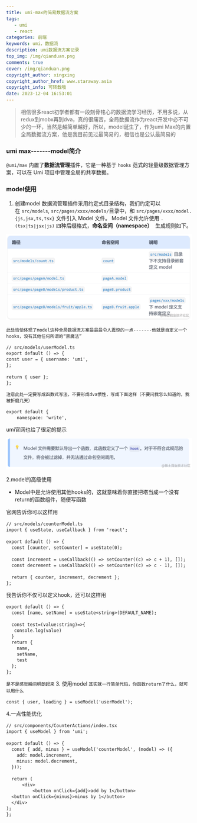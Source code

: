 ```yaml
---
title: umi-max的简易数据流方案
tags: 
   - umi
   - react
categories: 前端
keywords: umi，数据流
description: umi数据流方案记录
top_img: /img/qianduan.png
comments: true
cover: /img/qianduan.png
copyright_author: xingxing
copyright_author_href: www.staraway.asia
copyright_info: 可转载哦
date: 2023-12-04 16:53:01
---
```


> 相信很多react初学者都有一段刻骨铭心的数据流学习经历，不用多说，从redux到mobx再到dva，真的很痛苦，全局数据流作为react开发中必不可少的一环，当然是越简单越好，所以，model诞生了，作为umi Max的内置全局数据流方案，他是我目前见过最简易的，相信也是公认最简易的

### umi max-------model简介

`@umi/max` 内置了**数据流管理**插件，它是一种基于 `hooks` 范式的轻量级数据管理方案，可以在 Umi 项目中管理全局的共享数据。

### model使用
1. 创建model
   数据流管理插件采用约定式目录结构，我们约定可以在 `src/models`, `src/pages/xxxx/models/`目录中，和 `src/pages/xxxx/model.{js,jsx,ts,tsx}` 文件引入 Model 文件。 Model 文件允许使用 `.(tsx|ts|jsx|js)` 四种后缀格式，**命名空间（namespace）**  生成规则如下。


![2](../images/umi-max的简易数据流方案-1701680109557.png)

`此处恰恰体现了model这种全局数据流方案最最最令人震惊的一点-------他就是自定义一个hooks，没有其他任何所谓的“黑魔法”`
```
// src/models/userModel.ts
export default () => {
const user = { username: 'umi', 
};

return { user };
};
```

`注意此处一定要写成函数式写法，不要形成dva惯性，写成下面这样（不要问我怎么知道的，我被折磨几天）`
```
export default {
    namespace: 'write',
```
umi官网也给了很足的提示

![1](../images/umi-max的简易数据流方案-1701680121582.png)

2.model的高级使用
- Model中是允许使用其他hooks的，这就意味着你直接把塔当成一个没有return的函数组件，随便写函数

官网告诉你可以这样用
```
// src/models/counterModel.ts
import { useState, useCallback } from 'react';

export default () => {
  const [counter, setCounter] = useState(0);

  const increment = useCallback(() => setCounter((c) => c + 1), []);
  const decrement = useCallback(() => setCounter((c) => c - 1), []);

  return { counter, increment, decrement };
};
```

我告诉你不仅可以定义hook，还可以这样用
```
export default () => {
  const [name, setName] = useState<string>(DEFAULT_NAME);

  const test=(value:string)=>{
   console.log(value)
  }
  return {
    name,
    setName,
    test
  };
};
```
`是不是感觉瞬间明朗起来`
3. 使用model
   `其实就一行简单代码，你函数return了什么，就可以用什么`
```
const { user, loading } = useModel('userModel');
```

4.一点性能优化
```
// src/components/CounterActions/index.tsx
import { useModel } from 'umi';

export default () => {
  const { add, minus } = useModel('counterModel', (model) => ({
    add: model.increment,
    minus: model.decrement,
  }));

  return (
      <div>
          <button onClick={add}>add by 1</button>
  <button onClick={minus}>minus by 1</button>
  </div>
);
};
```

